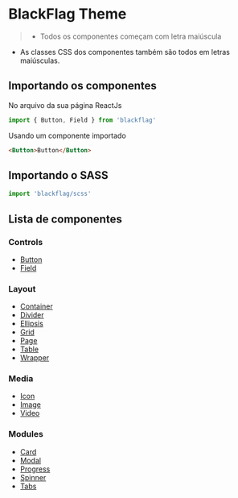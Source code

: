 # BlackFlag Theme
> - Todos os componentes começam com letra maiúscula
- As classes CSS dos componentes também são todos em letras maiúsculas.

## Importando os componentes
No arquivo da sua página ReactJs
```js
import { Button, Field } from 'blackflag'
```
Usando um componente importado
```html
<Button>Button</Button>
```

## Importando o SASS
```js
import 'blackflag/scss'
```

## Lista de componentes

### Controls
- [Button](/src/controls/Button/README.md)  
- [Field](/src/controls/Field/README.md)

### Layout
- [Container](/src/layout/Container/README.md)  
- [Divider](/src/layout/Divider/README.md)  
- [Ellipsis](/src/layout/Ellipsis/README.md)  
- [Grid](/src/layout/Grid/README.md)  
- [Page](/src/layout/Page/README.md)  
- [Table](/src/layout/Table/README.md)  
- [Wrapper](/src/layout/Wrapper/README.md)  

### Media
- [Icon](/src/layout/Icon/README.md)
- [Image](/src/layout/Image/README.md)
- [Video](/src/layout/Video/README.md)

### Modules
- [Card](/src/layout/Card/README.md)
- [Modal](/src/layout/Modal/README.md)
- [Progress](/src/layout/Progress/README.md)
- [Spinner](/src/layout/Spinner/README.md)
- [Tabs](/src/layout/Tabs/README.md) 
